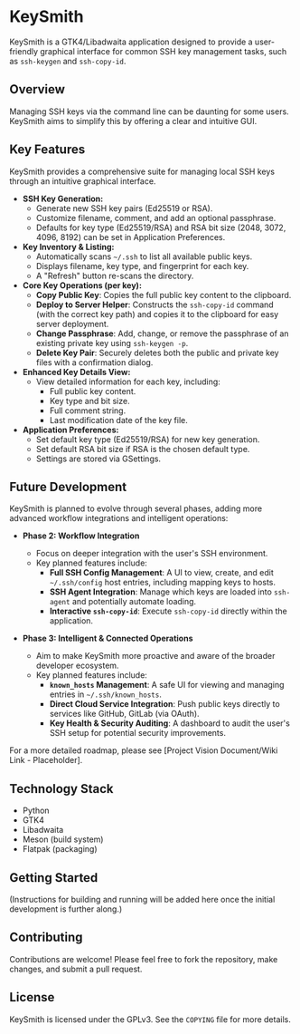 # KeySmith

KeySmith is a GTK4/Libadwaita application designed to provide a user-friendly graphical interface for common SSH key management tasks, such as `ssh-keygen` and `ssh-copy-id`.

## Overview

Managing SSH keys via the command line can be daunting for some users. KeySmith aims to simplify this by offering a clear and intuitive GUI.

## Key Features

KeySmith provides a comprehensive suite for managing local SSH keys through an intuitive graphical interface.

*   **SSH Key Generation:**
    *   Generate new SSH key pairs (Ed25519 or RSA).
    *   Customize filename, comment, and add an optional passphrase.
    *   Defaults for key type (Ed25519/RSA) and RSA bit size (2048, 3072, 4096, 8192) can be set in Application Preferences.
*   **Key Inventory & Listing:**
    *   Automatically scans `~/.ssh` to list all available public keys.
    *   Displays filename, key type, and fingerprint for each key.
    *   A "Refresh" button re-scans the directory.
*   **Core Key Operations (per key):**
    *   **Copy Public Key**: Copies the full public key content to the clipboard.
    *   **Deploy to Server Helper**: Constructs the `ssh-copy-id` command (with the correct key path) and copies it to the clipboard for easy server deployment.
    *   **Change Passphrase**: Add, change, or remove the passphrase of an existing private key using `ssh-keygen -p`.
    *   **Delete Key Pair**: Securely deletes both the public and private key files with a confirmation dialog.
*   **Enhanced Key Details View:**
    *   View detailed information for each key, including:
        *   Full public key content.
        *   Key type and bit size.
        *   Full comment string.
        *   Last modification date of the key file.
*   **Application Preferences:**
    *   Set default key type (Ed25519/RSA) for new key generation.
    *   Set default RSA bit size if RSA is the chosen default type.
    *   Settings are stored via GSettings.

## Future Development

KeySmith is planned to evolve through several phases, adding more advanced workflow integrations and intelligent operations:

*   **Phase 2: Workflow Integration**
    *   Focus on deeper integration with the user's SSH environment.
    *   Key planned features include:
        *   **Full SSH Config Management**: A UI to view, create, and edit `~/.ssh/config` host entries, including mapping keys to hosts.
        *   **SSH Agent Integration**: Manage which keys are loaded into `ssh-agent` and potentially automate loading.
        *   **Interactive `ssh-copy-id`**: Execute `ssh-copy-id` directly within the application.

*   **Phase 3: Intelligent & Connected Operations**
    *   Aim to make KeySmith more proactive and aware of the broader developer ecosystem.
    *   Key planned features include:
        *   **`known_hosts` Management**: A safe UI for viewing and managing entries in `~/.ssh/known_hosts`.
        *   **Direct Cloud Service Integration**: Push public keys directly to services like GitHub, GitLab (via OAuth).
        *   **Key Health & Security Auditing**: A dashboard to audit the user's SSH setup for potential security improvements.

For a more detailed roadmap, please see [Project Vision Document/Wiki Link - Placeholder].

## Technology Stack

*   Python
*   GTK4
*   Libadwaita
*   Meson (build system)
*   Flatpak (packaging)

## Getting Started

(Instructions for building and running will be added here once the initial development is further along.)

## Contributing

Contributions are welcome! Please feel free to fork the repository, make changes, and submit a pull request.

## License

KeySmith is licensed under the GPLv3. See the `COPYING` file for more details.

